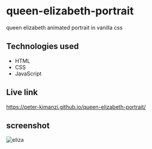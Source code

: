 # queen-elizabeth-portrait

queen elizabeth animated portrait in vanilla css

##  Technologies used

* HTML
* CSS
* JavaScript

## Live link

https://peter-kimanzi.github.io/queen-elizabeth-portrait/


## screenshot
![eliza](https://user-images.githubusercontent.com/71552773/189640788-ae858af3-e929-4dc4-8f0c-1e1e44339e61.PNG)
